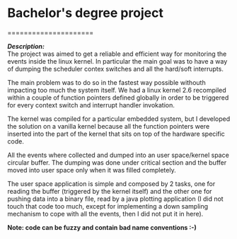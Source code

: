 # Bachelor's degree project
=====================

***Description:***  
The project was aimed to get a reliable and efficient way for monitoring the events inside the linux kernel. In particular the main goal was to have a way of dumping the scheduler contex switches and all the hard/soft interrupts.   
  
The main problem was to do so in the fastest way possible withouth impacting too much the system itself. We had a linux kernel 2.6 recompiled within a couple of function pointers defined globally in order to be triggered for every context switch and interrupt handler invokation.  

The kernel was compiled for a particular embedded system, but I developed the solution on a vanilla kernel because all the function pointers were inserted into the part of the kernel that sits on top of the hardware specific code.  

All the events where collected and dumped into an user space/kernel space circular buffer. The dumping was done under critical section and the buffer moved into user space only when it was filled completely.  

The user space application is simple and composed by 2 tasks, one for reading the buffer (triggered by the kernel itself) and the other one for pushing data into a binary file, read by a java plotting application (I did not touch that code too much, except for implementing a down sampling mechanism to cope with all the events, then I did not put it in here).

**Note: code can be fuzzy and contain bad name conventions :-)**
